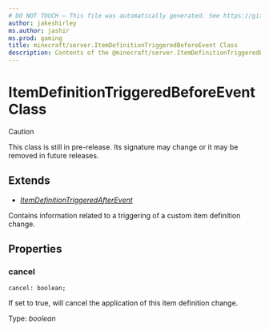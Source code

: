 ```yaml
---
# DO NOT TOUCH — This file was automatically generated. See https://github.com/mojang/minecraftapidocsgenerator to modify descriptions, examples, etc.
author: jakeshirley
ms.author: jashir
ms.prod: gaming
title: minecraft/server.ItemDefinitionTriggeredBeforeEvent Class
description: Contents of the @minecraft/server.ItemDefinitionTriggeredBeforeEvent class.
---
```

# ItemDefinitionTriggeredBeforeEvent Class

> [!CAUTION]
> This class is still in pre-release.  Its signature may change or it may be removed in future releases.

## Extends
- [*ItemDefinitionTriggeredAfterEvent*](ItemDefinitionTriggeredAfterEvent.md)

Contains information related to a triggering of a custom item definition change.

## Properties

### **cancel**
`cancel: boolean;`

If set to true, will cancel the application of this item definition change.

Type: *boolean*
